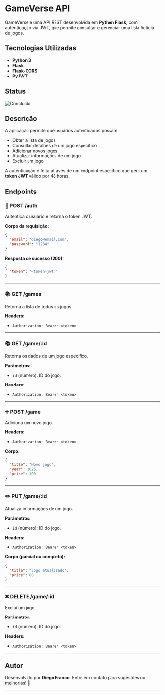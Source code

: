 # GameVerse API

GameVerse é uma API REST desenvolvida em **Python Flask**, com autenticação via JWT, que permite consultar e gerenciar uma lista fictícia de jogos.

## Tecnologias Utilizadas

- **Python 3**
- **Flask**
- **Flask-CORS**
- **PyJWT**

## Status

![Concluído](http://img.shields.io/static/v1?label=STATUS&message=CONCLUIDO&color=GREEN&style=for-the-badge)

## Descrição

A aplicação permite que usuários autenticados possam:

- Obter a lista de jogos
- Consultar detalhes de um jogo específico
- Adicionar novos jogos
- Atualizar informações de um jogo
- Excluir um jogo

A autenticação é feita através de um endpoint específico que gera um **token JWT** válido por 48 horas.

## Endpoints

### 🔑 POST /auth

Autentica o usuário e retorna o token JWT.

**Corpo da requisição:**

```json
{
  "email": "diego@email.com",
  "password": "1234"
}
```

**Resposta de sucesso (200):**

```json
{
  "token": "<token-jwt>"
}
```

---

### 📚 GET /games

Retorna a lista de todos os jogos.

**Headers:**

* `Authorization: Bearer <token>`

---

### 📚 GET /game/\:id

Retorna os dados de um jogo específico.

**Parâmetros:**

* `id` (número): ID do jogo.

**Headers:**

* `Authorization: Bearer <token>`

---

### ➕ POST /game

Adiciona um novo jogo.

**Headers:**

* `Authorization: Bearer <token>`

**Corpo:**

```json
{
  "title": "Novo jogo",
  "year": 2025,
  "price": 100
}
```

---

### ✏️ PUT /game/\:id

Atualiza informações de um jogo.

**Parâmetros:**

* `id` (número): ID do jogo.

**Headers:**

* `Authorization: Bearer <token>`

**Corpo (parcial ou completo):**

```json
{
  "title": "Jogo atualizado",
  "price": 80
}
```

---

### ❌ DELETE /game/\:id

Exclui um jogo.

**Parâmetros:**

* `id` (número): ID do jogo.

**Headers:**

* `Authorization: Bearer <token>`

---

## Autor

Desenvolvido por **Diego Franco**.
Entre em contato para sugestões ou melhorias! 🚀

---




